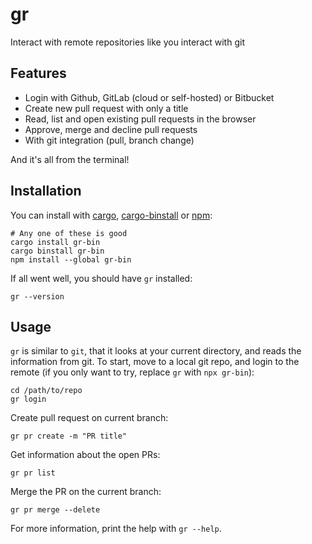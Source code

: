 # gr

Interact with remote repositories like you interact with git

## Features

-   Login with Github, GitLab (cloud or self-hosted) or Bitbucket
-   Create new pull request with only a title
-   Read, list and open existing pull requests in the browser
-   Approve, merge and decline pull requests
-   With git integration (pull, branch change)

And it's all from the terminal!

## Installation

You can install with [cargo](https://rustup.rs/), [cargo-binstall](https://github.com/cargo-bins/cargo-binstall) or [npm](https://docs.npmjs.com/downloading-and-installing-node-js-and-npm):

```shell
# Any one of these is good
cargo install gr-bin
cargo binstall gr-bin
npm install --global gr-bin
```

If all went well, you should have `gr` installed:
```shell
gr --version
```

## Usage

`gr` is similar to `git`, that it looks at your current directory, and reads the information from git. To start, move to a local git repo, and login to the remote (if you only want to try, replace `gr` with `npx gr-bin`):

```shell
cd /path/to/repo
gr login
```

Create pull request on current branch:

```shell
gr pr create -m "PR title"
```

Get information about the open PRs:

```shell
gr pr list
```

Merge the PR on the current branch:

```shell
gr pr merge --delete
```

For more information, print the help with `gr --help`.
